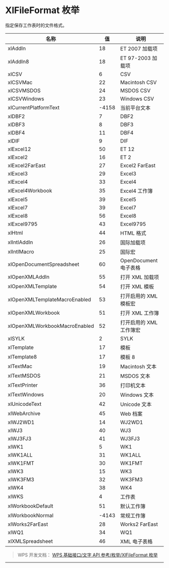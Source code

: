 # XlFileFormat 枚举

指定保存工作表时的文件格式。

| 名称                          | 值    | 说明                    |
|-------------------------------|-------|-------------------------|
| xlAddIn                       | 18    | ET 2007 加载项          |
| xlAddIn8                      | 18    | ET 97-2003 加载项       |
| xlCSV                         | 6     | CSV                     |
| xlCSVMac                      | 22    | Macintosh CSV           |
| xlCSVMSDOS                    | 24    | MSDOS CSV               |
| xlCSVWindows                  | 23    | Windows CSV             |
| xlCurrentPlatformText         | -4158 | 当前平台文本            |
| xlDBF2                        | 7     | DBF2                    |
| xlDBF3                        | 8     | DBF3                    |
| xlDBF4                        | 11    | DBF4                    |
| xlDIF                         | 9     | DIF                     |
| xlExcel12                     | 50    | ET 12                   |
| xlExcel2                      | 16    | ET 2                    |
| xlExcel2FarEast               | 27    | Excel2 FarEast          |
| xlExcel3                      | 29    | Excel3                  |
| xlExcel4                      | 33    | Excel4                  |
| xlExcel4Workbook              | 35    | Excel4 工作簿           |
| xlExcel5                      | 39    | Excel5                  |
| xlExcel7                      | 39    | Excel7                  |
| xlExcel8                      | 56    | Excel8                  |
| xlExcel9795                   | 43    | Excel9795               |
| xlHtml                        | 44    | HTML 格式               |
| xlIntlAddIn                   | 26    | 国际加载项              |
| xlIntlMacro                   | 25    | 国际宏                  |
| xlOpenDocumentSpreadsheet     | 60    | OpenDocument 电子表格   |
| xlOpenXMLAddIn                | 55    | 打开 XML 加载项         |
| xlOpenXMLTemplate             | 54    | 打开 XML 模板           |
| xlOpenXMLTemplateMacroEnabled | 53    | 打开启用的 XML 模板宏   |
| xlOpenXMLWorkbook             | 51    | 打开 XML 工作簿         |
| xlOpenXMLWorkbookMacroEnabled | 52    | 打开启用的 XML 工作簿宏 |
| xlSYLK                        | 2     | SYLK                    |
| xlTemplate                    | 17    | 模板                    |
| xlTemplate8                   | 17    | 模板 8                  |
| xlTextMac                     | 19    | Macintosh 文本          |
| xlTextMSDOS                   | 21    | MSDOS 文本              |
| xlTextPrinter                 | 36    | 打印机文本              |
| xlTextWindows                 | 20    | Windows 文本            |
| xlUnicodeText                 | 42    | Unicode 文本            |
| xlWebArchive                  | 45    | Web 档案                |
| xlWJ2WD1                      | 14    | WJ2WD1                  |
| xlWJ3                         | 40    | WJ3                     |
| xlWJ3FJ3                      | 41    | WJ3FJ3                  |
| xlWK1                         | 5     | WK1                     |
| xlWK1ALL                      | 31    | WK1ALL                  |
| xlWK1FMT                      | 30    | WK1FMT                  |
| xlWK3                         | 15    | WK3                     |
| xlWK3FM3                      | 32    | WK3FM3                  |
| xlWK4                         | 38    | WK4                     |
| xlWKS                         | 4     | 工作表                  |
| xlWorkbookDefault             | 51    | 默认工作簿              |
| xlWorkbookNormal              | -4143 | 常规工作簿              |
| xlWorks2FarEast               | 28    | Works2 FarEast          |
| xlWQ1                         | 34    | WQ1                     |
| xlXMLSpreadsheet              | 46    | XML 电子表格            |

> WPS 开发文档： [WPS 基础接口/文字 API 参考/枚举/XlFileFormat 枚举](https://qn.cache.wpscdn.cn/encs/doc/office_v19/topics/WPS%20%E5%9F%BA%E7%A1%80%E6%8E%A5%E5%8F%A3/%E6%96%87%E5%AD%97%20API%20%E5%8F%82%E8%80%83/%E6%9E%9A%E4%B8%BE/XlFileFormat%20%E6%9E%9A%E4%B8%BE.html)

------------------------------------------------------------------------
